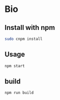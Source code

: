 # Bio

## Install with npm
```sh
sudo cnpm install
```

## Usage
```sh
npm start
```

## build
```sh
npm run build
```
